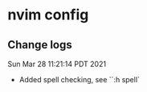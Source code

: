 # nvim config

## Change logs

Sun Mar 28 11:21:14 PDT 2021

- Added spell checking, see ``:h spell`
